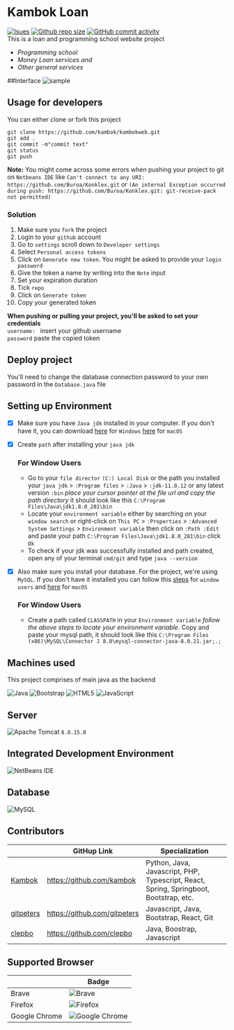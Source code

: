 # Kambok Loan
[![Isues](https://img.shields.io/bitbucket/issues/gitpeters/Kambok%20Loan)](https://github.com/gitpeters/kambokwebloan.git)
[![Github repo size](https://img.shields.io/github/repo-size/gitpeters/kambokwebloan)](https://github.com/gitpeters/kambokwebloan.git)
[![GitHub commit activity](https://img.shields.io/github/commit-activity/w/gitpeters/kambokwebloan)](https://github.com/gitpeters/kambokwebloan.git)
<br>
This is a loan and programming school website project
* *Programming school*
* *Money Loan services and*
* *Other general services*

##Interface
![sample](https://user-images.githubusercontent.com/109483000/187227979-1cdc9c30-6eec-4917-9eb0-b30c527a218a.png)

## Usage for developers
You can either clone or fork this project
```git
git clone https://github.com/kambok/kambokweb.git
git add .
git commit -m"commit text"
git status
git push
```
**Note:** You might come across some errors when pushing your project to git on `Netbeans IDE` like
`Can't connect to any URI: https://github.com/Buroa/Konklex.git` or `(An internal Exception occurred during push: https://github.com/Buroa/Konklex.git: git-receive-pack not permitted)`

### Solution
1. Make sure you `fork` the project
2. Login to your `github` account
3. Go to `settings` scroll down to `Developer settings` 
4. Select `Personal access tokens`
5. Click on `Generate new token`. You might be asked to provide your `login password`
6. Give the token a name by writing into the `Note` input
7. Set your expiration duration
8. Tick `repo`
9. Click on `Generate token`
10. Copy your generated token

**When pushing or pulling your project, you'll be asked to set your credentials** <br>
  `username: ` insert your github username <br>
  `password` paste the copied token

## Deploy project
You'll need to change the database connection password to your own password in the `Database.java` file

## Setting up Environment
- [x] Make sure you have `Java jdk` installed in your computer. If you don't have it, you can download [here](https://javadl.oracle.com/webapps/download/AutoDL?BundleId=246778_424b9da4b48848379167015dcc250d8d) for `Windows` [here](https://download.oracle.com/java/18/latest/jdk-18_macos-aarch64_bin.dmg) for `macOS`
- [x] Create `path` after installing your `java jdk`
  
    ### For Window Users
    * Go to your `file director` `(C:) Local Disk` or the path you installed your `java jdk` > `:Program files` > `:Java` > `:jdk-11.0.12` or any latest version `:bin` *place your cursor pointer at the file url and copy the path directory*
     it should look like this `C:\Program Files\Java\jdk1.8.0_281\bin`
    * Locate your `environment variable` either by searching on your `window search` or right-click on `This PC` > `:Properties` > `:Advanced System Settings` > `Environment variable` then click on `:Path :Edit` and paste your path `C:\Program Files\Java\jdk1.8.0_281\bin` click `Ok`
    * To check if your jdk was successfully installed and path created, open any of your terminal `cmd/git` and type ```java --version```

- [x] Also make sure you install your database. For the project, we're using `MySQL`. If you don't have it installed you can follow this [steps](https://www.sqlshack.com/how-to-install-mysql-database-server-8-0-19-on-windows-10/) for `window users` and [here](https://dev.mysql.com/doc/refman/5.7/en/macos-installation-pkg.html) for `macOS`
  ### For Window Users
    * Create a path called `CLASSPATH` in your `Environment variable` *follow the above steps to locate your environment variable*. Copy and paste your mysql path, it should look like this `C:\Program Files (x86)\MySQL\Connector J 8.0\mysql-connector-java-8.0.21.jar;.;`

## Machines used
This project comprises of main java as the backend

![Java](https://img.shields.io/badge/java-%23ED8B00.svg?style=for-the-badge&logo=java&logoColor=white)
![Bootstrap](https://img.shields.io/badge/bootstrap-%23563D7C.svg?style=for-the-badge&logo=bootstrap&logoColor=white)
![HTML5](https://img.shields.io/badge/html5-%23E34F26.svg?style=for-the-badge&logo=html5&logoColor=white)
![JavaScript](https://img.shields.io/badge/javascript-%23323330.svg?style=for-the-badge&logo=javascript&logoColor=%23F7DF1E)


## Server
![Apache Tomcat](https://img.shields.io/badge/apache%20tomcat-%23F8DC75.svg?style=for-the-badge&logo=apache-tomcat&logoColor=black) `8.0.15.0`

## Integrated Development Environment
![NetBeans IDE](https://img.shields.io/badge/NetBeansIDE-1B6AC6.svg?style=for-the-badge&logo=apache-netbeans-ide&logoColor=white)

## Database
![MySQL](https://img.shields.io/badge/mysql-%2300f.svg?style=for-the-badge&logo=mysql&logoColor=white)

## Contributors
|                                            | GitHup Link                                | Specialization    |
|--------------------------------------------|--------------------------------------------|---------------  |
| [Kambok](https://github.com/kambok)        | https://github.com/kambok                  | Python, Java, Javascript, PHP, Typescript, React, Spring, Springboot, Bootstrap, etc.  |
| [gitpeters](https://github.com/gitpeters)  | https://github.com/gitpeters               | Javascript, Java, Bootstrap, React, Git      |
| [clepbo](https://github.com/clepbo)        | https://github.com/clepbo                  | Java, Boostrap, Javascript     |

## Supported Browser
|                 | Badge                                     |
|----------------|--------------------------------------------|
| Brave          | ![Brave](https://img.shields.io/badge/Brave-FB542B?style=for-the-badge&logo=Brave&logoColor=white)| 
| Firefox        | ![Firefox](https://img.shields.io/badge/Firefox-FF7139?style=for-the-badge&logo=Firefox-Browser&logoColor=white)| 
| Google Chrome  | ![Google Chrome](https://img.shields.io/badge/Google%20Chrome-4285F4?style=for-the-badge&logo=GoogleChrome&logoColor=white)| 






